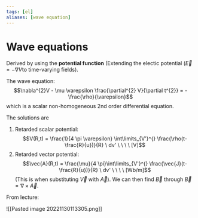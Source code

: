 ```yaml
---
tags: [el]
aliases: [wave equation]
---
```

# Wave equations

Derived by using the **potential function** (Extending the electic potential ($\vec{E} = - \nabla V$to time-varying fields). 

The wave equation:$$\nabla^{2}V - \mu \varepsilon \frac{\partial^{2} V}{\partial t^{2}} = - \frac{\rho}{\varepsilon}$$which is a scalar non-homogeneous 2nd order differential equation.

The solutions are 
1. Retarded scalar potential: $$V(R,t) = \frac{1}{4 \pi \varepsilon} \int\limits_{V'}^{} \frac{\rho(t-\frac{R}{u})}{R} \ dv' \ \ \ \ [V]$$
2. Retarded vector potential: $$\vec{A}(R,t) = \frac{\mu}{4 \pi}\int\limits_{V'}^{} \frac{\vec{J}(t-\frac{R}{u})}{R} \ dv' \ \ \ \ [Wb/m]$$(This is when substituting $\vec{V}$ with $\vec{A}$). We can then find $\vec{B}$ through $\vec{B}= \nabla \times \vec{A}$.

From lecture:

![[Pasted image 20221130113305.png]]